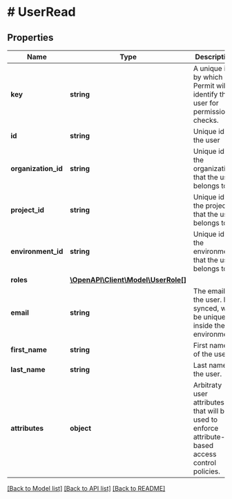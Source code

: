 # # UserRead

## Properties

Name | Type | Description | Notes
------------ | ------------- | ------------- | -------------
**key** | **string** | A unique id by which Permit will identify the user for permission checks. |
**id** | **string** | Unique id of the user |
**organization_id** | **string** | Unique id of the organization that the user belongs to. |
**project_id** | **string** | Unique id of the project that the user belongs to. |
**environment_id** | **string** | Unique id of the environment that the user belongs to. |
**roles** | [**\OpenAPI\Client\Model\UserRole[]**](UserRole.md) |  | [optional]
**email** | **string** | The email of the user. If synced, will be unique inside the environment. | [optional]
**first_name** | **string** | First name of the user. | [optional]
**last_name** | **string** | Last name of the user. | [optional]
**attributes** | **object** | Arbitraty user attributes that will be used to enforce attribute-based access control policies. | [optional]

[[Back to Model list]](../../README.md#models) [[Back to API list]](../../README.md#endpoints) [[Back to README]](../../README.md)
